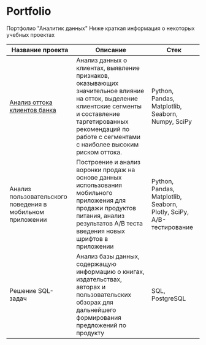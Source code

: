 # Portfolio
Портфолио "Аналитик данных"
Ниже краткая информация о некоторых учебных проектах

| Название проекта | Описание | Стек |
|----------|----------|----------|
| [Анализ оттока клиентов банка](https://github.com/M-Kamyssov/Portfolio/tree/main/%D0%9F%D1%80%D0%BE%D0%B5%D0%BA%D1%82%201.%20%D0%90%D0%BD%D0%B0%D0%BB%D0%B8%D0%B7%20%D0%BE%D1%82%D1%82%D0%BE%D0%BA%D0%B0%20%D0%BA%D0%BB%D0%B8%D0%B5%D0%BD%D1%82%D0%BE%D0%B2%20%D0%B1%D0%B0%D0%BD%D0%BA%D0%B0)    | Анализ данных о клиентах, выявление признаков, оказывающих значительное влияние на отток, выделение клиентские сегменты и составление таргетированных рекомендаций по работе с сегментами с наиболее высоким риском оттока.   | Python, Pandas, Matplotlib, Seaborn, Numpy, SciPy |
| Анализ пользовательского поведения в мобильном приложении    | Построение и анализ воронки продаж на основе данных использования мобильного приложения для продажи продуктов питания, анализ результатов A/B теста введения новых шрифтов в приложении   | Python, Pandas, Matplotlib, Seaborn, Plotly, SciPy, A/B-тестирование    |
| Решение SQL-задач    | Анализ базы данных, содержащую информацию о книгах, издательствах, авторах и пользовательских обзорах для дальнейшего формирования предложений по продукту   | SQL, PostgreSQL   |
